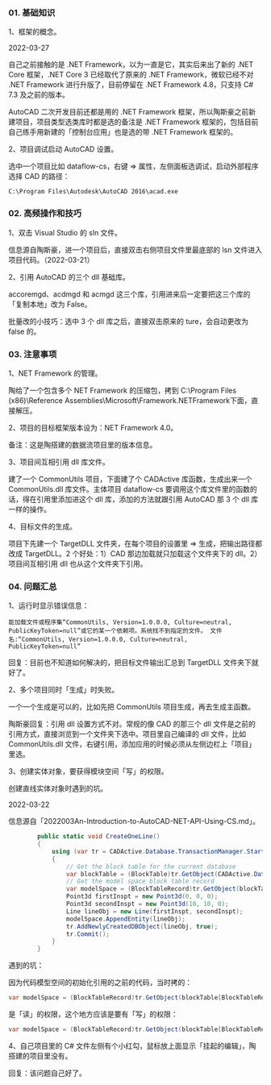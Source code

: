 ### 01. 基础知识

1、框架的概念。

2022-03-27

自己之前接触的是 .NET Framework，以为一直是它，其实后来出了新的 .NET Core 框架，.NET Core 3 已经取代了原来的 .NET Framework，微软已经不对 .NET Framework 进行升版了，目前停留在 .NET Framework 4.8，只支持 C# 7.3 及之前的版本。

AutoCAD 二次开发目前还都是用的 .NET Framework 框架，所以陶斯豪之前新建项目，项目类型选类库时都是选的备注是 .NET Framework 框架的，包括目前自己练手用新建的「控制台应用」也是选的带 .NET Framework 框架的。

2、项目调试启动 AutoCAD 设置。

选中一个项目比如 dataflow-cs，右键 => 属性，左侧面板选调试，启动外部程序选择 CAD 的路径：

```
C:\Program Files\Autodesk\AutoCAD 2016\acad.exe
```

### 02. 高频操作和技巧

1、双击 Visual Studio 的 sln 文件。

信息源自陶斯豪，进一个项目后，直接双击右侧项目文件里最底部的 lsn 文件进入项目代码。（2022-03-21）

2、引用 AutoCAD 的三个 dll 基础库。

accoremgd、acdmgd 和 acmgd 这三个库，引用进来后一定要把这三个库的「复制本地」改为 False。

批量改的小技巧：选中 3 个 dll 库之后，直接双击原来的 ture，会自动更改为 false 的。

### 03. 注意事项

1、NET Framework 的管理。

陶给了一个包含多个 NET Framework 的压缩包，拷到 C:\Program Files (x86)\Reference Assemblies\Microsoft\Framework\.NETFramework下面，直接解压。

2、项目的目标框架版本设为：NET Framework 4.0。

备注：这是陶搭建的数据流项目里的版本信息。

3、项目间互相引用 dll 库文件。

建了一个 CommonUtils 项目，下面建了个 CADActive 库函数，生成出来一个 CommonUtils.dll 库文件。主体项目 dataflow-cs 要调用这个库文件里的函数的话，得在引用里添加进这个 dll 库，添加的方法就跟引用 AutoCAD 那 3 个 dll 库一样的操作。

4、目标文件的生成。

项目下先建一个 TargetDLL 文件夹，在每个项目的设置里 => 生成，把输出路径都改成 TargetDLL。2 个好处：1）CAD 那边加载就只加载这个文件夹下的 dll。2）项目间互相引用 dll 也从这个文件夹下引用。

### 04. 问题汇总

1、运行时显示错误信息：

```
能加载文件或程序集“CommonUtils, Version=1.0.0.0, Culture=neutral, PublicKeyToken=null”或它的某一个依赖项。系统找不到指定的文件。 文件名:“CommonUtils, Version=1.0.0.0, Culture=neutral, PublicKeyToken=null”
```

回复：目前也不知道如何解决的，把目标文件输出汇总到 TargetDLL 文件夹下就好了。

2、多个项目同时「生成」时失败。

一个一个生成是可以的，比如先把 CommonUtils 项目生成，再去生成主函数。

陶斯豪回复：引用 dll 设置方式不对。常规的像 CAD 的那三个 dll 文件是之前的引用方式，直接浏览到一个文件夹下选中。项目里自己编译的 dll 文件，比如 CommonUtils.dll 文件，右键引用，添加应用的时候必须从左侧边栏上「项目」里选。

3、创建实体对象，要获得模块空间「写」的权限。

创建直线实体对象时遇到的坑。

2022-03-22

信息源自「2022003An-Introduction-to-AutoCAD-NET-API-Using-CS.md」。

```cs
        public static void CreateOneLine()
        {
            using (var tr = CADActive.Database.TransactionManager.StartTransaction())
            {
                // Get the block table for the current database
                var blockTable = (BlockTable)tr.GetObject(CADActive.Database.BlockTableId, OpenMode.ForRead);
                // Get the model space block table record
                var modelSpace = (BlockTableRecord)tr.GetObject(blockTable[BlockTableRecord.ModelSpace], OpenMode.ForWrite);
                Point3d firstInspt = new Point3d(0, 0, 0);
                Point3d secondInspt = new Point3d(10, 10, 0);
                Line lineObj = new Line(firstInspt, secondInspt);
                modelSpace.AppendEntity(lineObj);
                tr.AddNewlyCreatedDBObject(lineObj, true);
                tr.Commit();
            }
        }
```

遇到的坑：

因为代码模型空间的初始化引用的之前的代码，当时拷的：

```cs
var modelSpace = (BlockTableRecord)tr.GetObject(blockTable[BlockTableRecord.ModelSpace], OpenMode.ForRead);
```

是「读」的权限，这个地方应该是要有「写」的权限：

```cs
var modelSpace = (BlockTableRecord)tr.GetObject(blockTable[BlockTableRecord.ModelSpace], OpenMode.ForWrite);
```

4、自己项目里的 C# 文件左侧有个小红勾，鼠标放上面显示「挂起的编辑」，陶搭建的项目里没有。

回复：该问题自己好了。